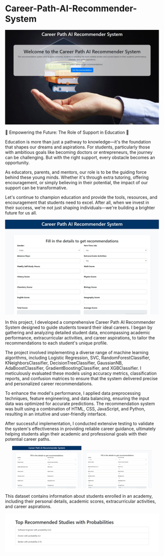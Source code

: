 # Career-Path-AI-Recommender-System

![banner](https://github.com/Azmary413/Career-Path-Recommender-System/blob/main/Career-Path-AI%20home%20page.jpg)

🌟 Empowering the Future: The Role of Support in Education 🌟

Education is more than just a pathway to knowledge—it's the foundation that shapes our dreams and aspirations. For students, particularly those with ambitious goals like becoming doctors or entrepreneurs, the journey can be challenging. But with the right support, every obstacle becomes an opportunity.

As educators, parents, and mentors, our role is to be the guiding force behind these young minds. Whether it's through extra tutoring, offering encouragement, or simply believing in their potential, the impact of our support can be transformative.

Let's continue to champion education and provide the tools, resources, and encouragement that students need to excel. After all, when we invest in their success, we're not just shaping individuals—we're building a brighter future for us all.

![banner](https://github.com/Azmary413/Career-Path-Recommender-System/blob/main/form.jpg)

In this project, I developed a comprehensive Career Path AI Recommender System designed to guide students toward their ideal careers. I began by gathering and analyzing detailed student data, encompassing academic performance, extracurricular activities, and career aspirations, to tailor the recommendations to each student's unique profile.

The project involved implementing a diverse range of machine learning algorithms, including Logistic Regression, SVC, RandomForestClassifier, KNeighborsClassifier, DecisionTreeClassifier, GaussianNB, AdaBoostClassifier, GradientBoostingClassifier, and XGBClassifier. I meticulously evaluated these models using accuracy metrics, classification reports, and confusion matrices to ensure that the system delivered precise and personalized career recommendations.

To enhance the model's performance, I applied data preprocessing techniques, feature engineering, and data balancing, ensuring the input data was optimized for accurate predictions. The recommendation system was built using a combination of HTML, CSS, JavaScript, and Python, resulting in an intuitive and user-friendly interface.

After successful implementation, I conducted extensive testing to validate the system's effectiveness in providing reliable career guidance, ultimately helping students align their academic and professional goals with their potential career paths.

<p align="center">
  <img src="https://github.com/Azmary413/Career-Path-Recommender-System/blob/main/form.jpg" alt="Form Image" width="45%">
  <img src="https://github.com/Azmary413/Career-Path-Recommender-System/blob/main/form%20fill%20up.jpg" alt="Form Fill Up Image" width="45%">
</p>

This dataset contains information about students enrolled in an academy, including their personal details, academic scores, extracurricular activities, and career aspirations.

![banner](https://github.com/Azmary413/Career-Path-Recommender-System/blob/main/recommended%20ans.jpg)

